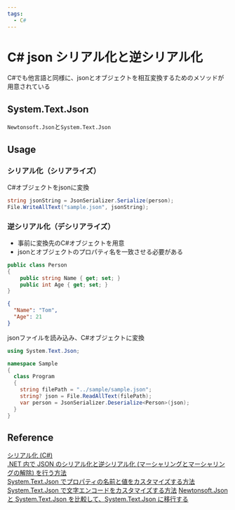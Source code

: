 ```yaml
---
tags:
  - C#
---
```


# C# json シリアル化と逆シリアル化
C#でも他言語と同様に、jsonとオブジェクトを相互変換するためのメソッドが用意されている<br>

## System.Text.Json

`Newtonsoft.Json`と`System.Text.Json`

## Usage
### シリアル化（シリアライズ）
C#オブジェクトをjsonに変換
```C#
string jsonString = JsonSerializer.Serialize(person);
File.WriteAllText("sample.json", jsonString);
```

### 逆シリアル化（デシリアライズ）
- 事前に変換先のC#オブジェクトを用意
- jsonとオブジェクトのプロパティ名を一致させる必要がある
```C#
public class Person
{
    public string Name { get; set; }
    public int Age { get; set; }
}
```

```json
{
  "Name": "Tom",
  "Age": 21
}
```

jsonファイルを読み込み、C#オブジェクトに変換<br>
```C#
using System.Text.Json;

namespace Sample
{
  class Program
  {
    string filePath = "../sample/sample.json";
    string? json = File.ReadAllText(filePath);
    var person = JsonSerializer.Deserialize<Person>(json);
  }
}
```

## Reference
[シリアル化 (C#)](https://learn.microsoft.com/ja-jp/dotnet/csharp/programming-guide/concepts/serialization/)<br>
[.NET 内で JSON のシリアル化と逆シリアル化 (マーシャリングとマーシャリングの解除) を行う方法](https://learn.microsoft.com/ja-jp/dotnet/standard/serialization/system-text-json/how-to?pivots=dotnet-7-0)<br>
[System.Text.Json でプロパティの名前と値をカスタマイズする方法](https://learn.microsoft.com/ja-jp/dotnet/standard/serialization/system-text-json/customize-properties?pivots=dotnet-7-0#use-camel-case-for-all-json-property-names)<br>
[System.Text.Json で文字エンコードをカスタマイズする方法](https://learn.microsoft.com/ja-jp/dotnet/standard/serialization/system-text-json/character-encoding)
[Newtonsoft.Json と System.Text.Json を比較して、System.Text.Json に移行する](https://learn.microsoft.com/ja-jp/dotnet/standard/serialization/system-text-json/migrate-from-newtonsoft?pivots=dotnet-7-0)<br>
